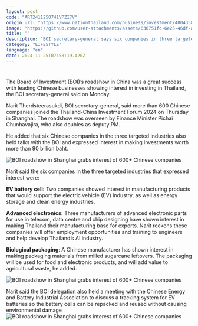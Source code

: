```yaml
---
layout: post
code: "ART2411250741VPZI7V"
origin_url: "https://www.nationthailand.com/business/investment/40043586"
image: "https://github.com/user-attachments/assets/630751fc-6e25-46df-adec-9f151bd21adb"
title: ""
description: "BOI secretary-general says six companies in three targeted industries have also discussed the possibility of investing over 90 billion baht in Thailand"
category: "LIFESTYLE"
language: "en"
date: 2024-11-25T07:58:19.420Z
---
```


# 









The Board of Investment (BOI)’s roadshow in China was a great success with leading Chinese businesses showing interest in investing in Thailand, the BOI secretary-general said on Monday.

Narit Therdsteerasukdi, BOI secretary-general, said more than 600 Chinese companies joined the Thailand-China Investment Forum 2024 on Thursday in Shanghai. The roadshow was overseen by Finance Minister Pichai Chunhavajira, who also doubles as deputy PM.

He added that six Chinese companies in the three targeted industries also held talks with the BOI and expressed interest in making investments worth more than 90 billion baht.

  ![BOI roadshow in Shanghai grabs interest of 600+ Chinese companies](https://github.com/user-attachments/assets/5ce527d4-d8eb-43ee-98a5-a245d550cd1f)

Narit said the six companies in the three targeted industries that expressed interest were:

**EV battery cell:** Two companies showed interest in manufacturing products that would support the electric vehicle (EV) industry, as well as energy storage and clean energy industries.

**Advanced electronics:** Three manufacturers of advanced electronic parts for use in telecom, data centre and chip designing have shown interest in making Thailand their manufacturing base for exports. Narit reckons these companies will offer employment opportunities and training to engineers and help develop Thailand’s AI industry.

**Biological packaging**: A Chinese manufacturer has shown interest in making packaging materials from milled sugarcane leftovers. The packaging will be used for food and electronic products, and will add value to agricultural waste, he added.

  ![BOI roadshow in Shanghai grabs interest of 600+ Chinese companies](https://github.com/user-attachments/assets/ae6e4bcf-86a6-4b07-8b64-6bb1fd301378)

Narit said the BOI delegation also held a meeting with the Chinese Energy and Battery Industrial Association to discuss a tracking system for EV batteries so the battery cells can be repacked and reused without causing environmental damage  
  ![BOI roadshow in Shanghai grabs interest of 600+ Chinese companies](https://github.com/user-attachments/assets/5ba27627-27f9-41fa-b8d7-35091034432c)